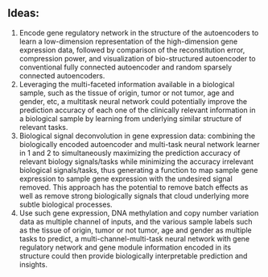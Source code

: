 ## Ideas:
1. Encode gene regulatory network in the structure of the autoencoders to learn a low-dimension representation of the high-dimension gene expression data, followed by comparison of the reconstitution error, compression power, and visualization of bio-structured autoencoder to conventional fully connected autoencoder and random sparsely connected autoencoders. 
2. Leveraging the multi-faceted information available in a biological sample, such as the tissue of origin, tumor or not tumor, age and gender, etc, a multitask neural network could potentially improve the prediction accuracy of each one of the clinically relevant information in a biological sample by learning from underlying similar structure of relevant tasks. 
3. Biological signal deconvolution in gene expression data: combining the biologically encoded autoencoder and multi-task neural network learner in 1 and 2 to simultaneously maximizing the prediction accuracy of relevant biology signals/tasks while minimizing the accuracy irrelevant biological signals/tasks, thus generating a function to map sample gene expression to sample gene expression with the undesired signal removed. This approach has the potential to remove batch effects as well as remove strong biologically signals that cloud underlying more subtle biological processes.
4. Use such gene expression, DNA methylation and copy number variation data as multiple channel of inputs, and the various sample labels such as the tissue of origin, tumor or not tumor, age and gender as multiple tasks to predict, a multi-channel-multi-task neural network with gene regulatory network and gene module information encoded in its structure could then provide biologically interpretable prediction and insights. 

